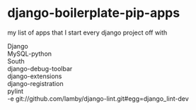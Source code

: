 django-boilerplate-pip-apps
===========================

my list of apps that I start every django project off with

Django  
MySQL-python  
South  
django-debug-toolbar  
django-extensions  
django-registration  
pylint  
-e git://github.com/lamby/django-lint.git#egg=django_lint-dev  